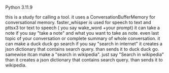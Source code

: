Python 3.11.9

this is a study for calling a tool.
it uses a ConversationBufferMemory for conversational memory. 
faster_whisper is used for speech to text and pttsx3 tor text to speech ( you say wake_word +your prompt)
it can take a note  if you say "take a note" and what you want to take as note. even last topic of your conversation or complete summary of whole conversation.
it can make a duck duck go search if you say "search in internet" it creates a json dictionary that contains search query. than sends it to duck duck go.
samewise itcan make a "search in wikipedia". just say "Search in wikipedia" than it creates a json dictionary that contains search query. than sends it to wikipedia.
